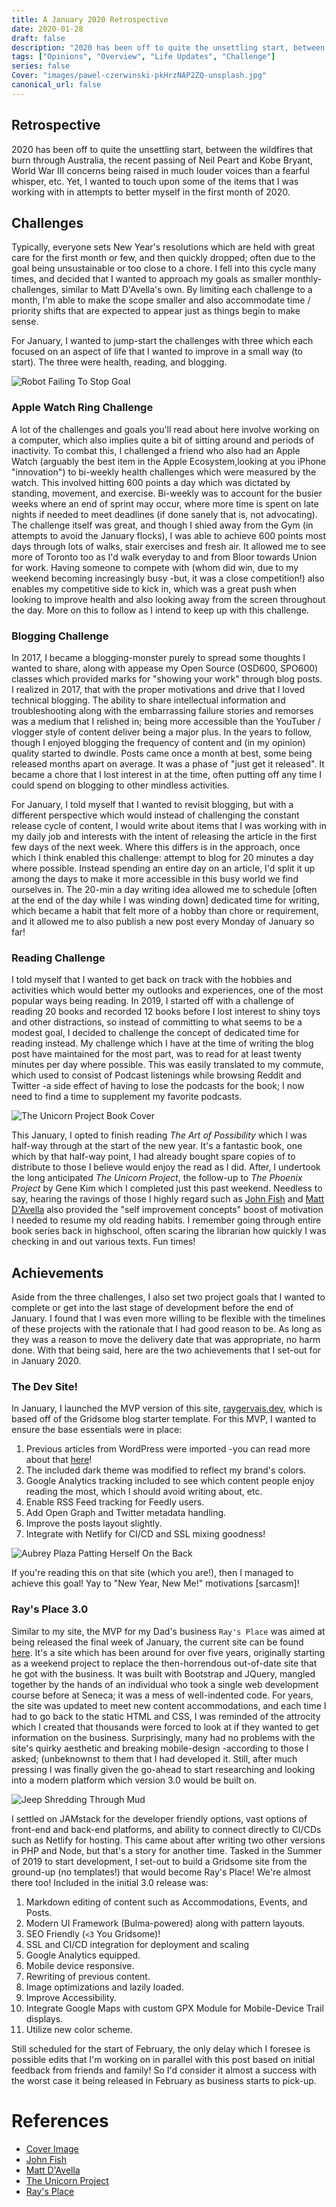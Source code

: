 ```yaml
---
title: A January 2020 Retrospective
date: 2020-01-28
draft: false
description: "2020 has been off to quite the unsettling start, between the wildfires that burn through Australia, the recent passing of Neil Peart and Kobe Bryant, World War III concerns being raised in much louder voices than a fearful whisper, etc. Yet, I wanted to touch upon some of the items that I was working with in attempts to better myself in the first month of 2020."
tags: ["Opinions", "Overview", "Life Updates", "Challenge"]
series: false
Cover: "images/pawel-czerwinski-pkHrzNAP2ZQ-unsplash.jpg"
canonical_url: false
---
```


## Retrospective

2020 has been off to quite the unsettling start, between the wildfires that burn through Australia, the recent passing of Neil Peart and Kobe Bryant, World War III concerns being raised in much louder voices than a fearful whisper, etc. Yet, I wanted to touch upon some of the items that I was working with in attempts to better myself in the first month of 2020.

## Challenges

Typically, everyone sets New Year's resolutions which are held with great care for the first month or few, and then quickly dropped; often due to the goal being unsustainable or too close to a chore. I fell into this cycle many times, and decided that I wanted to approach my goals as smaller monthly-challenges, similar to Matt D'Avella's own. By limiting each challenge to a month, I'm able to make the scope smaller and also accommodate time / priority shifts that are expected to appear just as things begin to make sense.

For January, I wanted to jump-start the challenges with three which each focused on an aspect of life that I wanted to improve in a small way (to start). The three were health, reading, and blogging.

![Robot Failing To Stop Goal](https://media.giphy.com/media/EizPK3InQbrNK/giphy.gif)

### Apple Watch Ring Challenge

A lot of the challenges and goals you'll read about here involve working on a computer, which also implies quite a bit of sitting around and periods of inactivity. To combat this, I challenged a friend who also had an Apple Watch (arguably the best item in the Apple Ecosystem,looking at you iPhone "innovation") to bi-weekly health challenges which were measured by the watch. This involved hitting 600 points a day which was dictated by standing, movement, and exercise. Bi-weekly was to account for the busier weeks where an end of sprint may occur, where more time is spent on late nights if needed to meet deadlines (if done sanely that is, not advocating). The challenge itself was great, and though I shied away from the Gym (in attempts to avoid the January flocks), I was able to achieve 600 points most days through lots of walks, stair exercises and fresh air. It allowed me to see more of Toronto too as I'd walk everyday to and from Bloor towards Union for work. Having someone to compete with (whom did win, due to my weekend becoming increasingly busy -but, it was a close competition!) also enables my competitive side to kick in, which was a great push when looking to improve health and also looking away from the screen throughout the day. More on this to follow as I intend to keep up with this challenge.

### Blogging Challenge

In 2017, I became a blogging-monster purely to spread some thoughts I wanted to share, along with appease my Open Source (OSD600, SPO600) classes which provided marks for "showing your work" through blog posts. I realized in 2017, that with the proper motivations and drive that I loved technical blogging. The ability to share intellectual information and troubleshooting along with the embarrassing failure stories and remorses was a medium that I relished in; being more accessible than the YouTuber / vlogger style of content deliver being a major plus. In the years to follow, though I enjoyed blogging the frequency of content and (in my opinion) quality started to dwindle. Posts came once a month at best, some being released months apart on average. It was a phase of "just get it released". It became a chore that I lost interest in at the time, often putting off any time I could spend on blogging to other mindless activities.

For January, I told myself that I wanted to revisit blogging, but with a different perspective which would instead of challenging the constant release cycle of content, I would write about items that I was working with in my daily job and interests with the intent of releasing the article in the first few days of the next week. Where this differs is in the approach, once which I think enabled this challenge: attempt to blog for 20 minutes a day where possible. Instead spending an entire day on an article, I'd split it up among the days to make it more accessible in this busy world we find ourselves in. The 20-min a day writing idea allowed me to schedule [often at the end of the day while I was winding down] dedicated time for writing, which became a habit that felt more of a hobby than chore or requirement, and it allowed me to also publish a new post every Monday of January so far!

### Reading Challenge

I told myself that I wanted to get back on track with the hobbies and activities which would better my outlooks and experiences, one of the most popular ways being reading. In 2019, I started off with a challenge of reading 20 books and recorded 12 books before I lost interest to shiny toys and other distractions, so instead of committing to what seems to be a modest goal, I decided to challenge the concept of dedicated time for reading instead. My challenge which I have at the time of writing the blog post have maintained for the most part, was to read for at least twenty minutes per day where possible. This was easily translated to my commute, which used to consist of Podcast listenings while browsing Reddit and Twitter -a side effect of having to lose the podcasts for the book; I now need to find a time to supplement my favorite podcasts.

![The Unicorn Project Book Cover](https://d188rgcu4zozwl.cloudfront.net/content/B07QT9QR41/resources/24138781)

This January, I opted to finish reading _The Art of Possibility_ which I was half-way through at the start of the new year. It's a fantastic book, one which by that half-way point, I had already bought spare copies of to distribute to those I believe would enjoy the read as I did. After, I undertook the long anticipated _The Unicorn Project_, the follow-up to _The Phoenix Project_ by Gene Kim which I completed just this past weekend. Needless to say, hearing the ravings of those I highly regard such as [John Fish](https://www.youtube.com/user/MrFish235/videos?view=0&sort=p&flow=grid) and [Matt D'Avella](https://www.youtube.com/watch?v=NjR9lz-R1xk) also provided the "self improvement concepts" boost of motivation I needed to resume my old reading habits. I remember going through entire book series back in highschool, often scaring the librarian how quickly I was checking in and out various texts. Fun times!

## Achievements

Aside from the three challenges, I also set two project goals that I wanted to complete or get into the last stage of development before the end of January. I found that I was even more willing to be flexible with the timelines of these projects with the rationale that I had good reason to be. As long as they was a reason to move the delivery date that was appropriate, no harm done. With that being said, here are the two achievements that I set-out for in January 2020.

### The Dev Site!

In January, I launched the MVP version of this site, [raygervais.dev](https://www.raygervais.dev), which is based off of the Gridsome blog starter template. For this MVP, I wanted to ensure the base essentials were in place:

1. Previous articles from WordPress were imported -you can read more about that [here](https://www.raygervais.dev/article/migrating-a-word-press-site-to-jam-stack/)!
2. The included dark theme was modified to reflect my brand's colors.
3. Google Analytics tracking included to see which content people enjoy reading the most, which I should avoid writing about, etc.
4. Enable RSS Feed tracking for Feedly users.
5. Add Open Graph and Twitter metadata handling.
6. Improve the posts layout slightly.
7. Integrate with Netlify for CI/CD and SSL mixing goodness!

![Aubrey Plaza Patting Herself On the Back](https://media.giphy.com/media/l1KVbGDWxVr5qw7M4/giphy.gif)

If you're reading this on that site (which you are!), then I managed to achieve this goal! Yay to "New Year, New Me!" motivations [sarcasm]!

### Ray's Place 3.0

Similar to my site, the MVP for my Dad's business `Ray's Place` was aimed at being released the final week of January, the current site can be found [here](http://www.rayzplace.ca). It's a site which has been around for over five years, originally starting as a weekend project to replace the then-horrendous out-of-date site that he got with the business. It was built with Bootstrap and JQuery, mangled together by the hands of an individual who took a single web development course before at Seneca; it was a mess of well-indented code. For years, the site was updated to meet new content accommodations, and each time I had to go back to the static HTML and CSS, I was reminded of the attrocity which I created that thousands were forced to look at if they wanted to get information on the business. Surprisingly, many had no problems with the site's quirky aesthetic and breaking mobile-design -according to those I asked; (unbeknownst to them that I had developed it. Still, after much pressing I was finally given the go-ahead to start researching and looking into a modern platform which version 3.0 would be built on.

![Jeep Shredding Through Mud](https://media.giphy.com/media/mbXsJdt6cFchW/giphy.gif)

I settled on JAMstack for the developer friendly options, vast options of front-end and back-end platforms, and ability to connect directly to CI/CDs such as Netlify for hosting. This came about after writing two other versions in PHP and Node, but that's a story for another time. Tasked in the Summer of 2019 to start development, I set-out to build a Gridsome site from the ground-up (no templates!) that would become Ray's Place! We're almost there too! Included in the initial 3.0 release was:

1. Markdown editing of content such as Accommodations, Events, and Posts.
2. Modern UI Framework (Bulma-powered) along with pattern layouts.
3. SEO Friendly (`<3` You Gridsome)!
4. SSL and CI/CD integration for deployment and scaling
5. Google Analytics equipped.
6. Mobile device responsive.
7. Rewriting of previous content.
8. Image optimizations and lazily loaded.
9. Improve Accessibility.
10. Integrate Google Maps with custom GPX Module for Mobile-Device Trail displays.
11. Utilize new color scheme.

Still scheduled for the start of February, the only delay which I foresee is possible edits that I'm working on in parallel with this post based on initial feedback from friends and family! So I'd consider it almost a success with the worst case it being released in February as business starts to pick-up.

# References

- [Cover Image](https://unsplash.com/photos/pkHrzNAP2ZQ)
- [John Fish](https://www.youtube.com/user/MrFish235/videos?view=0&sort=p&flow=gri)
- [Matt D'Avella](https://www.youtube.com/watch?v=NjR9lz-R1xk)
- [The Unicorn Project](https://itrevolution.com/the-unicorn-project/)
- [Ray's Place](http://www.rayzplace.ca)
